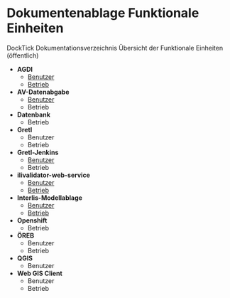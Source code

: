 # Dokumentenablage Funktionale Einheiten
DockTick Dokumentationsverzeichnis Übersicht der Funktionale Einheiten (öffentlich)

* **AGDI**
  * [Benutzer](https://github.com/bjsvwcur/Dokumentenablage_Funktionale_Einheiten/blob/master/AGDI/AGDI.md)
  * [Betrieb](https://github.com/sogis/openshift-templates/tree/master/av-datenabgabe)
* **AV-Datenabgabe**
  * [Benutzer](https://github.com/sogis/av_datenabgabe_ng)
  * Betrieb
* **Datenbank**
  * Betrieb
* **Gretl**
  * Benutzer
  * Betrieb
* **Gretl-Jenkins**
  * [Benutzer](https://github.com/bjsvwcur/Dokumentenablage_Funktionale_Einheiten/blob/master/Gretl-Jenkins/Gretl-Jenkins.md)
  * Betrieb
* **ilivalidator-web-service**
  * [Benutzer](https://github.com/bjsvwcur/Dokumentenablage_Funktionale_Einheiten/blob/master/ilivalidator-web-service/ilivalidator-web-service.md)
  * [Betrieb](https://github.com/sogis/openshift-templates/tree/master/ilivalidator)
* **Interlis-Modellablage**
  * [Benutzer](https://github.com/bjsvwcur/Dokumentenablage_Funktionale_Einheiten/blob/master/INTERLIS-Modellablage/INTERLIS-Modellablage.md)
  * [Betrieb](https://github.com/sogis/openshift-templates/tree/master/interlis-repository)
* **Openshift**
  * Betrieb
* **ÖREB**
  * Benutzer
  * Betrieb
* **QGIS**
  * Benutzer
* **Web GIS Client**
  * Benutzer
  * Betrieb
